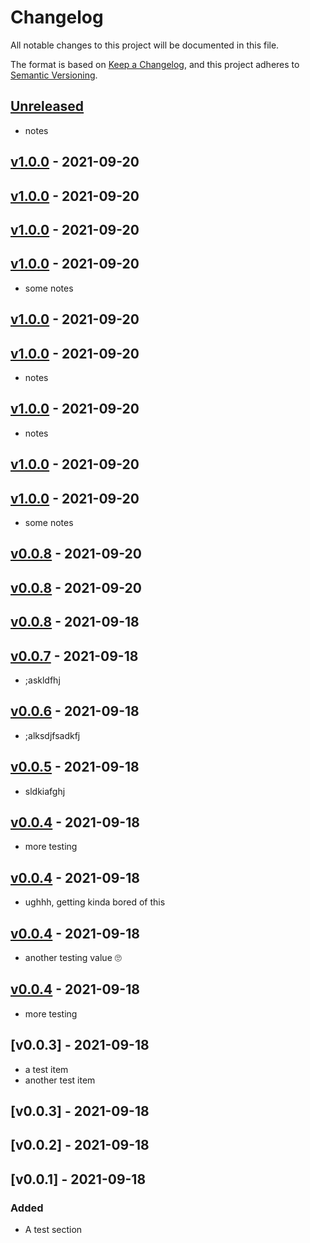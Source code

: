 # Changelog

All notable changes to this project will be documented in this file.

The format is based on [Keep a Changelog](https://keepachangelog.com/en/1.0.0/),
and this project adheres to [Semantic Versioning](https://semver.org/spec/v2.0.0.html).

## [Unreleased]

- notes

## [v1.0.0] - 2021-09-20

## [v1.0.0] - 2021-09-20

## [v1.0.0] - 2021-09-20

## [v1.0.0] - 2021-09-20

-   some notes

## [v1.0.0] - 2021-09-20

## [v1.0.0] - 2021-09-20

-   notes

## [v1.0.0] - 2021-09-20

-   notes

## [v1.0.0] - 2021-09-20

## [v1.0.0] - 2021-09-20

-   some notes

## [v0.0.8] - 2021-09-20

## [v0.0.8] - 2021-09-20

## [v0.0.8] - 2021-09-18

## [v0.0.7] - 2021-09-18

-   ;askldfhj

## [v0.0.6] - 2021-09-18

-   ;alksdjfsadkfj

## [v0.0.5] - 2021-09-18

-   sldkiafghj

## [v0.0.4] - 2021-09-18

-   more testing

## [v0.0.4] - 2021-09-18

-   ughhh, getting kinda bored of this

## [v0.0.4] - 2021-09-18

-   another testing value 🙄

## [v0.0.4] - 2021-09-18

-   more testing

## [v0.0.3] - 2021-09-18

-   a test item
-   another test item

## [v0.0.3] - 2021-09-18

## [v0.0.2] - 2021-09-18

## [v0.0.1] - 2021-09-18

### Added

-   A test section

[Unreleased]: https://github.com/BenDev9/deployment-testing/compare/v1.0.0...HEAD

[v1.0.0]: https://github.com/BenDev9/deployment-testing/compare/v1.0.0...v1.0.0

[v1.0.0]: https://github.com/BenDev9/deployment-testing/compare/v1.0.0...v1.0.0

[v1.0.0]: https://github.com/BenDev9/deployment-testing/compare/v1.0.0...v1.0.0

[v1.0.0]: https://github.com/BenDev9/deployment-testing/compare/v1.0.0...v1.0.0

[v1.0.0]: https://github.com/BenDev9/deployment-testing/compare/v1.0.0...v1.0.0

[v1.0.0]: https://github.com/BenDev9/deployment-testing/compare/v1.0.0...v1.0.0

[v1.0.0]: https://github.com/BenDev9/deployment-testing/compare/v1.0.0...v1.0.0

[v1.0.0]: https://github.com/BenDev9/deployment-testing/compare/v1.0.0...v1.0.0

[v1.0.0]: https://github.com/BenDev9/deployment-testing/compare/v0.0.8...v1.0.0

[v0.0.8]: https://github.com/BenDev9/deployment-testing/compare/v0.0.8...v0.0.8

[v0.0.8]: https://github.com/BenDev9/deployment-testing/compare/v0.0.8...v0.0.8

[v0.0.8]: https://github.com/BenDev9/deployment-testing/compare/v0.0.7...v0.0.8

[v0.0.7]: https://github.com/BenDev9/deployment-testing/compare/v0.0.6...v0.0.7

[v0.0.6]: https://github.com/BenDev9/deployment-testing/compare/v0.0.5...v0.0.6

[v0.0.5]: https://github.com/BenDev9/deployment-testing/compare/v0.0.4...v0.0.5

[v0.0.4]: https://github.com/BenDev9/deployment-testing/compare/v0.0.4...v0.0.4

[v0.0.4]: https://github.com/BenDev9/deployment-testing/compare/v0.0.4...v0.0.4

[v0.0.4]: https://github.com/BenDev9/deployment-testing/compare/v0.0.4...v0.0.4

[v0.0.4]: https://github.com/BenDev9/deployment-testing/compare/v0.0.3...v0.0.4
